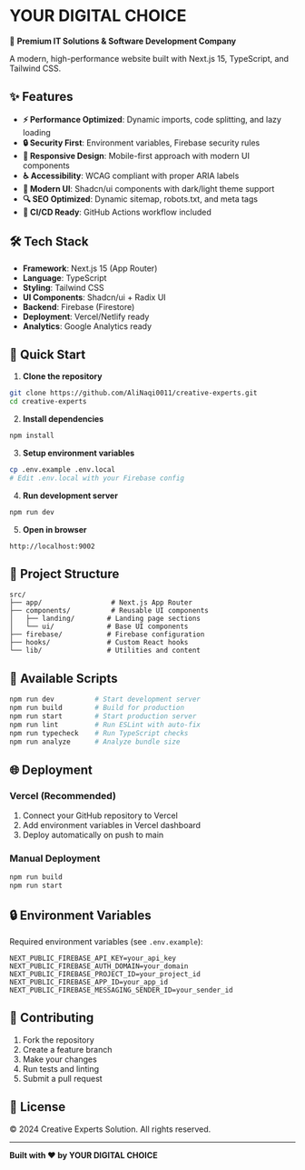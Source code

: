 # YOUR DIGITAL CHOICE

🚀 **Premium IT Solutions & Software Development Company**

A modern, high-performance website built with Next.js 15, TypeScript, and Tailwind CSS.

## ✨ Features

- **⚡ Performance Optimized**: Dynamic imports, code splitting, and lazy loading
- **🔒 Security First**: Environment variables, Firebase security rules
- **📱 Responsive Design**: Mobile-first approach with modern UI components
- **♿ Accessibility**: WCAG compliant with proper ARIA labels
- **🎨 Modern UI**: Shadcn/ui components with dark/light theme support
- **🔍 SEO Optimized**: Dynamic sitemap, robots.txt, and meta tags
- **🚀 CI/CD Ready**: GitHub Actions workflow included

## 🛠️ Tech Stack

- **Framework**: Next.js 15 (App Router)
- **Language**: TypeScript
- **Styling**: Tailwind CSS
- **UI Components**: Shadcn/ui + Radix UI
- **Backend**: Firebase (Firestore)
- **Deployment**: Vercel/Netlify ready
- **Analytics**: Google Analytics ready

## 🚀 Quick Start

1. **Clone the repository**
```bash
git clone https://github.com/AliNaqi0011/creative-experts.git
cd creative-experts
```

2. **Install dependencies**
```bash
npm install
```

3. **Setup environment variables**
```bash
cp .env.example .env.local
# Edit .env.local with your Firebase config
```

4. **Run development server**
```bash
npm run dev
```

5. **Open in browser**
```
http://localhost:9002
```

## 📁 Project Structure

```
src/
├── app/                 # Next.js App Router
├── components/          # Reusable UI components
│   ├── landing/        # Landing page sections
│   └── ui/             # Base UI components
├── firebase/           # Firebase configuration
├── hooks/              # Custom React hooks
└── lib/                # Utilities and content
```

## 🔧 Available Scripts

```bash
npm run dev          # Start development server
npm run build        # Build for production
npm run start        # Start production server
npm run lint         # Run ESLint with auto-fix
npm run typecheck    # Run TypeScript checks
npm run analyze      # Analyze bundle size
```

## 🌐 Deployment

### Vercel (Recommended)
1. Connect your GitHub repository to Vercel
2. Add environment variables in Vercel dashboard
3. Deploy automatically on push to main

### Manual Deployment
```bash
npm run build
npm run start
```

## 🔒 Environment Variables

Required environment variables (see `.env.example`):

```env
NEXT_PUBLIC_FIREBASE_API_KEY=your_api_key
NEXT_PUBLIC_FIREBASE_AUTH_DOMAIN=your_domain
NEXT_PUBLIC_FIREBASE_PROJECT_ID=your_project_id
NEXT_PUBLIC_FIREBASE_APP_ID=your_app_id
NEXT_PUBLIC_FIREBASE_MESSAGING_SENDER_ID=your_sender_id
```

## 🤝 Contributing

1. Fork the repository
2. Create a feature branch
3. Make your changes
4. Run tests and linting
5. Submit a pull request

## 📄 License

© 2024 Creative Experts Solution. All rights reserved.

---

**Built with ❤️ by YOUR DIGITAL CHOICE**
